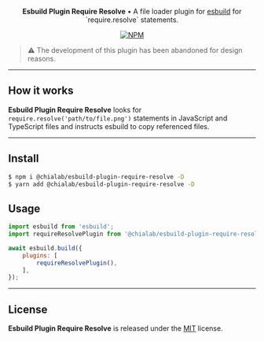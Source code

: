 <p align="center">
    <strong>Esbuild Plugin Require Resolve</strong> • A file loader plugin for <a href="https://esbuild.github.io/">esbuild</a> for `require.resolve` statements.
</p>

<p align="center">
    <a href="https://www.npmjs.com/package/@chialab/esbuild-plugin-require-resolve"><img alt="NPM" src="https://img.shields.io/npm/v/@chialab/esbuild-plugin-require-resolve.svg?style=flat-square"></a>
</p>

> ⚠️ The development of this plugin has been abandoned for design reasons.

---

## How it works

**Esbuild Plugin Require Resolve** looks for `require.resolve('path/to/file.png')` statements in JavaScript and TypeScript files and instructs esbuild to copy referenced files.

---

## Install

```sh
$ npm i @chialab/esbuild-plugin-require-resolve -D
$ yarn add @chialab/esbuild-plugin-require-resolve -D
```

## Usage

```js
import esbuild from 'esbuild';
import requireResolvePlugin from '@chialab/esbuild-plugin-require-resolve';

await esbuild.build({
    plugins: [
        requireResolvePlugin(),
    ],
});
```

---

## License

**Esbuild Plugin Require Resolve** is released under the [MIT](https://github.com/chialab/rna/blob/master/packages/esbuild-plugin-require-resolve/LICENSE) license.
